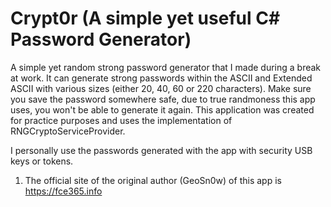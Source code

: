 # Crypt0r (A simple yet useful C# Password Generator)
A simple yet random strong password generator that I made during a break at work. It can generate strong passwords within the ASCII and Extended ASCII with various sizes (either 20, 40, 60 or 220 characters). Make sure you save the password somewhere safe, due to true randmoness this app uses, you won't be able to generate it again. This application was created for practice purposes and uses the implementation of RNGCryptoServiceProvider.

I personally use the passwords generated with the app with security USB keys or tokens.

  1. The official site of the original author (GeoSn0w) of this app is https://fce365.info
